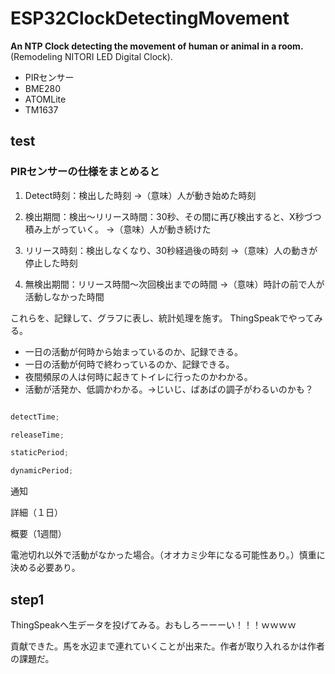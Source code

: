 # ESP32ClockDetectingMovement

**An NTP Clock detecting the movement of human or animal in a room.**(Remodeling NITORI LED Digital Clock).

- PIRセンサー
- BME280
- ATOMLite
- TM1637

## test

### PIRセンサーの仕様をまとめると

1. Detect時刻：検出した時刻
→（意味）人が動き始めた時刻

2. 検出期間：検出～リリース時間：30秒、その間に再び検出すると、X秒づつ積み上がっていく。
→（意味）人が動き続けた

3. リリース時刻：検出しなくなり、30秒経過後の時刻
→（意味）人の動きが停止した時刻

4. 無検出期間：リリース時間～次回検出までの時間
→（意味）時計の前で人が活動しなかった時間

これらを、記録して、グラフに表し、統計処理を施す。 ThingSpeakでやってみる。

- 一日の活動が何時から始まっているのか、記録できる。
- 一日の活動が何時で終わっているのか、記録できる。
- 夜間頻尿の人は何時に起きてトイレに行ったのかわかる。
- 活動が活発か、低調かわかる。→じいじ、ばあばの調子がわるいのかも？

```PIR.h

detectTime;

releaseTime;

staticPeriod;

dynamicPeriod;

```

通知

詳細（１日）

概要（1週間）

電池切れ以外で活動がなかった場合。（オオカミ少年になる可能性あり。）慎重に決める必要あり。

## step1

ThingSpeakへ生データを投げてみる。おもしろーーーい！！！ｗｗｗｗ

貢献できた。馬を水辺まで連れていくことが出来た。作者が取り入れるかは作者の課題だ。

